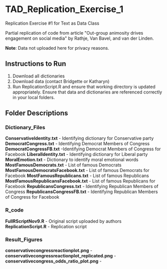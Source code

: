 # TAD_Replication_Exercise_1
Replication Exercise #1 for Text as Data Class

Partial replication of code from article "Out-group animosity drives engagement on social media" by Rathje, Van Bavel, and van der Linden.

**Note**: Data not uploaded here for privacy reasons.

## Instructions to Run

1. Download all dictionaries
2. Download data (contact Bridgette or Katharyn)
3. Run ReplicationScript.R and ensure that working directory is updated appropriately. Ensure that data and dictionaries are referenced correctly in your local folders.

## Folder Descriptions

### Dictionary_Files
**ConservativeIdentity.txt** - Identifying dictionary for Conservative party 
**DemocratCongress.txt** - Identifying Democrat Members of Congress
**DemocratCongressFB.txt** -Identifying Democrat Members of Congress for Facebook
**LiberalIdentity.txt** - Identifying dictionary for Liberal party 
**MoralEmotion.txt** - Dictionary to identify moral emotional words
**MostFamousDemocrats.txt** - List of famous Democrats
**MostFamousDemocratsFacebook.txt** - List of famous Democrats for Facebook
**MostFamousRepublicans.txt** - List of famous Republicans
**MostFamousRepublicansFacebook.txt** - List of famous Republicans for Facebook
**RepublicansCongress.txt** - Identifying Republican Members of Congress
**RepublicansCongressFB.txt** - Identifying Republican Members of Congress for Facebook

### R_code
**FullRScriptNov9.R** - Original script uploaded by authors
**ReplicationScript.R** - Replication script

### Result_Figures
**conservativecongressreactionplot.png** - 
**conservativecongressreactionplot_replicated.png** - 
**conservativecongress_odds_ratio_plot.png** - 
